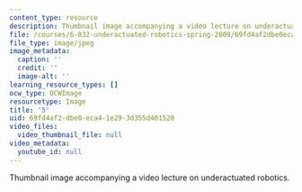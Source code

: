 ```yaml
---
content_type: resource
description: Thumbnail image accompanying a video lecture on underactuated robotics.
file: /courses/6-832-underactuated-robotics-spring-2009/69fd4af2dbe0eca41e293d355d401520_5.jpg
file_type: image/jpeg
image_metadata:
  caption: ''
  credit: ''
  image-alt: ''
learning_resource_types: []
ocw_type: OCWImage
resourcetype: Image
title: '5'
uid: 69fd4af2-dbe0-eca4-1e29-3d355d401520
video_files:
  video_thumbnail_file: null
video_metadata:
  youtube_id: null
---
```

Thumbnail image accompanying a video lecture on underactuated robotics.


